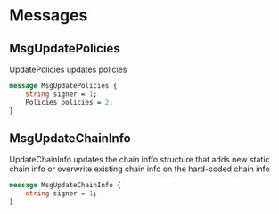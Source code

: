 # Messages

## MsgUpdatePolicies

UpdatePolicies updates policies

```proto
message MsgUpdatePolicies {
	string signer = 1;
	Policies policies = 2;
}
```

## MsgUpdateChainInfo

UpdateChainInfo updates the chain inffo structure that adds new static chain info or overwrite existing chain info
on the hard-coded chain info

```proto
message MsgUpdateChainInfo {
	string signer = 1;
}
```

